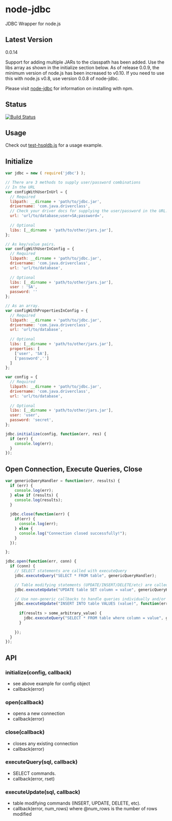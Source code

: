 node-jdbc
=========

JDBC Wrapper for node.js

Latest Version
--------------
0.0.14

Support for adding multiple JARs to the classpath has been added.  Use the libs array as shown in
the initialize section below.  As of release 0.0.9, the minimum version of node.js has been increased 
to v0.10.  If you need to use this with node.js v0.8, use version 0.0.8 of node-jdbc.

Please visit [node-jdbc](https://www.npmjs.org/package/jdbc) for information on installing with npm.

## Status
[![Build Status](https://travis-ci.org/CraZySacX/node-jdbc.svg?branch=master)](https://travis-ci.org/CraZySacX/node-jdbc)


## Usage
Check out [test-hsqldb.js](https://github.com/CraZySacX/node-jdbc/blob/master/test/test-hsqldb.js) for a usage example.

Initialize
----------
```javascript
var jdbc = new ( require('jdbc') );

// There are 3 methods to supply user/password combinations
// In the URL
var configWithUserInUrl = {
  // Required
  libpath: __dirname + 'path/to/jdbc.jar',
  drivername: 'com.java.driverclass',
  // Check your driver docs for supplying the user/password in the URL.
  url: 'url/to/database;user=SA;password=',
  
  // Optional
  libs: [__dirname + 'path/to/other/jars.jar'],
};

// As key/value pairs.
var configWithUserInConfig = {
  // Required
  libpath: __dirname + 'path/to/jdbc.jar',
  drivername: 'com.java.driverclass',
  url: 'url/to/database',
  
  // Optional
  libs: [__dirname + 'path/to/other/jars.jar'],
  user : 'SA',
  password: ''
};

// As an array.
var configWithPropertiesInConfig = {
  // Required
  libpath: __dirname + 'path/to/jdbc.jar',
  drivername: 'com.java.driverclass',
  url: 'url/to/database',
  
  // Optional
  libs: [__dirname + 'path/to/other/jars.jar'],
  properties: [
    ['user', 'SA'],
    ['password','']
  ]
};

var config = {
  // Required
  libpath: __dirname + 'path/to/jdbc.jar',
  drivername: 'com.java.driverclass',
  url: 'url/to/database',
  
  // Optional
  libs: [__dirname + 'path/to/other/jars.jar'],
  user: 'user',
  password: 'secret',
};

jdbc.initialize(config, function(err, res) {
  if (err) {
    console.log(err);
  }
});
```

Open Connection, Execute Queries, Close
---------------------------------------
```javascript
var genericQueryHandler = function(err, results) {
  if (err) {
    console.log(err);
  } else if (results) {
    console.log(results);
  }
  
  jdbc.close(function(err) {
    if(err) {
      console.log(err);
    } else {
      console.log("Connection closed successfully!");
    }
  });

};

jdbc.open(function(err, conn) {
  if (conn) {
    // SELECT statements are called with executeQuery
    jdbc.executeQuery("SELECT * FROM table", genericQueryHandler);

    // Table modifying statements (UPDATE/INSERT/DELETE/etc) are called with executeUpdate
    jdbc.executeUpdate("UPDATE table SET column = value", genericQueryHandler);

    // Use non-generic callbacks to handle queries individually and/or to nest queries
    jdbc.executeUpdate("INSERT INTO table VALUES (value)", function(err, results) {
      
      if(results > some_arbitrary_value) {
        jdbc.executeQuery("SELECT * FROM table where column = value", genericQueryHandler);
      }
    
    });
  }
});


```

API
---------------------------------

### initialize(config, callback)
 - see above example for config object
 - callback(error)

### open(callback)
 - opens a new connection
 - callback(error)

### close(callback)
 - closes any existing connection
 - callback(error)

### executeQuery(sql, callback)
 - SELECT commands.
 - callback(error, rset)

### executeUpdate(sql, callback) 
 - table modifying commands (INSERT, UPDATE, DELETE, etc).
 - callback(error, num_rows) where @num_rows is the number of rows modified
